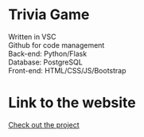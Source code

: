# Trivia Game

Written in VSC<br>
Github for code management<br>
Back-end: Python/Flask<br>
Database: PostgreSQL<br>
Front-end: HTML/CSS/JS/Bootstrap<br>

# Link to the website

[Check out the project](https://soaretrivia.herokuapp.com 'Trivia Night')
